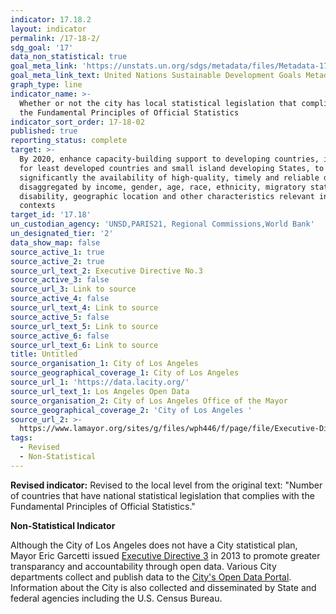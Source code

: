 ```yaml
---
indicator: 17.18.2
layout: indicator
permalink: /17-18-2/
sdg_goal: '17'
data_non_statistical: true
goal_meta_link: 'https://unstats.un.org/sdgs/metadata/files/Metadata-17-18-02.pdf'
goal_meta_link_text: United Nations Sustainable Development Goals Metadata (pdf 468kB)
graph_type: line
indicator_name: >-
  Whether or not the city has local statistical legislation that complies with
  the Fundamental Principles of Official Statistics
indicator_sort_order: 17-18-02
published: true
reporting_status: complete
target: >-
  By 2020, enhance capacity-building support to developing countries, including
  for least developed countries and small island developing States, to increase
  significantly the availability of high-quality, timely and reliable data
  disaggregated by income, gender, age, race, ethnicity, migratory status,
  disability, geographic location and other characteristics relevant in national
  contexts
target_id: '17.18'
un_custodian_agency: 'UNSD,PARIS21, Regional Commissions,World Bank'
un_designated_tier: '2'
data_show_map: false
source_active_1: true
source_active_2: true
source_url_text_2: Executive Directive No.3
source_active_3: false
source_url_3: Link to source
source_active_4: false
source_url_text_4: Link to source
source_active_5: false
source_url_text_5: Link to source
source_active_6: false
source_url_text_6: Link to source
title: Untitled
source_organisation_1: City of Los Angeles
source_geographical_coverage_1: City of Los Angeles
source_url_1: 'https://data.lacity.org/'
source_url_text_1: Los Angeles Open Data
source_organisation_2: City of Los Angeles Office of the Mayor
source_geographical_coverage_2: 'City of Los Angeles '
source_url_2: >-
  https://www.lamayor.org/sites/g/files/wph446/f/page/file/Executive-Directive-3-Open-Data.pdf?1426620075
tags:
  - Revised
  - Non-Statistical
---
```

**Revised indicator:** Revised to the local level from the original text: "Number of countries that have national statistical legislation that complies with the Fundamental Principles of Official Statistics."


**Non-Statistical Indicator**

Although the City of Los Angeles does not have a City statistical plan, Mayor Eric Garcetti issued [Executive Directive 3](https://www.lamayor.org/sites/g/files/wph446/f/page/file/Executive-Directive-3-Open-Data.pdf?1426620075) in 2013 to promote greater transparancy and accountability through open data. Various City departments collect and publish data to the [City's Open Data Portal](https://data.lacity.org/). Information about the City is also collected and disseminated by State and federal agencies including the U.S. Census Bureau.
